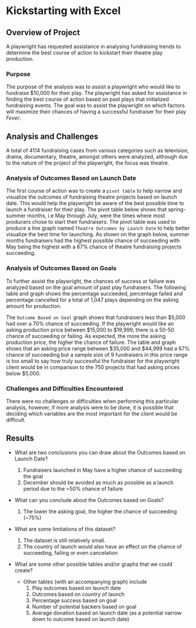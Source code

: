 # Kickstarting with Excel

## Overview of Project
A playwright has requested assistance in analysing fundraising trends to determine the best course of action to kickstart their theatre play production.

### Purpose
The purpose of the analysis was to assist a playwright who would like to fundraise $10,000 for their play. The playwright has asked for assistance in finding the best course of action based on past plays that initialized fundraising events. The goal was to assist the playwright on which factors will maximize their chances of having a successful fundraiser for their play *Fever*.

## Analysis and Challenges

A total of 4114 fundraising cases from various categories such as television, drama, documentary, theatre, amongst others were analyzed, although due to the nature of the project of the playwright, the focus was theatre. 

### Analysis of Outcomes Based on Launch Date

The first course of action was to create a `pivot table` to help narrow and visualize the outcomes of fundraising theatre projects based on launch date. This would help the playwright be aware of the best possible time to launch a fundraiser for their play. The pivot table below shows that spring-summer months, i.e May through July, were the times where most producers chose to start their fundraisers. The pivot table was used to produce a line graph named `Theatre Outcomes by Launch Date` to help better visualize the best time for launching. As shown on the graph below, summer months fundraisers had the highest possible chance of succeeding with May being the highest with a 67% chance of theatre fundraising projects succeeding. 

### Analysis of Outcomes Based on Goals

To further assist the playwright, the chances of success or failure was analyzed based on the goal amount of past play fundraisers. The following table and graph shows the percentage succeeded, percentage failed and percentage cancelled for a total of 1,047 plays depending on the asking amount for production. 


The `Outcome Based on Goal` graph shows that fundraisers less than $5,000 had over a 70% chance of succeeding. If the playwright would like an asking production price between $15,000 to $19,999, there is a 50-50 chance of succeeding or failing. As expected, the more the asking production price, the higher the chance of failure. The table and graph shows that an asking price range between $35,000 and $44,999 had a 67% chance of succeeding but a sample size of 9 fundraisers in this price range is too small to say how truly successful the fundraiser for the playwright client would be in comparison to the 750 projects that had asking prices below $5,000.

### Challenges and Difficulties Encountered

There were no challenges or difficulties when performing this particular analysis, however, if more analysis were to be done, it is possible that deciding which variables are the most important for the client would be difficult.

## Results

- What are two conclusions you can draw about the Outcomes based on Launch Date?
  1. Fundraisers launched in May have a higher chance of succeeding the goal
  2. December should be avoided as much as possible as a launch period due to the ~50% chance of failure

- What can you conclude about the Outcomes based on Goals?
  1. The lower the asking goal, the higher the chance of succeeding (~75%)

- What are some limitations of this dataset?
  1. The dataset is still relatively small.
  2. The country of launch would also have an effect on the chance of succeeding, failing or even cancelation

- What are some other possible tables and/or graphs that we could create?
  - Other tables (with an accompanying graph) include
    1. Play outcomes based on launch date
    2. Outcomes based on country of launch
    3. Percentage success based on goal
    4. Number of potential backers based on goal
    5. Average donation based on launch date (as a potential narrow down to outcome based on launch date)
